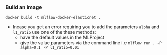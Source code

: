 ### Build an image 
`docker build -t mlflow-docker-elasticnet .`

- Incase you get an error requiring you to add the parameters `alpha` and `l1_ratio` use one of the these methods: 
    - have the default values in the MLProject 
    - give the value parameters via the command line i.e `mlflow run . -P alpha=0.1 -P l1_ratio=0.01`